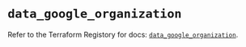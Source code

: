 # `data_google_organization`

Refer to the Terraform Registory for docs: [`data_google_organization`](https://www.terraform.io/docs/providers/google/d/organization).
